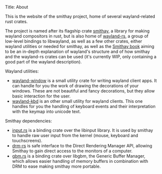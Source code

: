 Title: About

This is the website of the smithay project, home of several wayland-related rust crates.

The project is named after its flagship crate [smithay](https://github.com/Smithay/smithay), a library for
making wayland compositors in rust, but is also home of [wayland-rs](https://github.com/Smithay/wayland-rs),
a group of low-level bindings to libwayland, as well as a few other crates, either wayland utilities or
needed for smithay, as well as the [Smithay book](https://smithay.github.io/book) aiming to be an in-depth
explanation of wayland's structure and of how smithay and the wayland-rs crates can be used (it's currently
WIP, only containing a good part of the wayland description).

Wayland utilities:

- [wayland-window](https://github.com/Smithay/wayland-window) is a small utility crate for writing wayland
  client apps. It can handle for you the work of drawing the decorations of your windows. These are not
  beautiful and fancy decorations, but they allow basic interaction for the user.
- [wayland-kbd](https://github.com/Smithay/wayland-kbd) is an other small utility for wayland clients. This
  one handles for you the handling of keyboard events and their interpretation with the keymap into unicode
  text.

Smithay dependencies:

- [input.rs](https://github.com/Smithay/input.rs) is a binding crate over the libinput library. It is used
  by smithay to handle raw user input from the kernel (mouse, keyboard and touchscreens).
- [drm-rs](https://github.com/Smithay/drm-rs) is safe interface to the Direct Rendering Manager API, allowing
  Smithay to gain direct access to the monitors of a computer.
- [gbm.rs](https://github.com/Smithay/gbm.rs) is a binding crate over libgbm, the Generic Buffer Manager, which
  allows easier handling of memory buffers in combination with DRM to ease making smithay more portable.